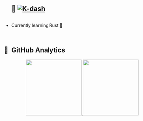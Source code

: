 <!--h1 without bottom border-->
<div id="user-content-toc">
  <ul align="left">
    <summary>
      <h2 style="display: inline-block">
        👋
        <a href="https://github.com/K-dash/"><img src="https://komarev.com/ghpvc/?username=K-dash" alt="K-dash" /></a>
      </h2>
    </summary>
  </ul>
</div>

- Currently learning Rust 🦀

<br>

## 👀 &nbsp;GitHub Analytics

<!--![GitHub activity graph]( https://github-readme-activity-graph.vercel.app/graph?username=K-dash&theme=react-dark&area=true&hide_border=true#gh-light-mode-only)-->


<p align="center">
<a href="https://github.com/K-dash">
  <img height="180em" src="https://github-readme-stats-gilt-ten-95.vercel.app/api?username=K-dash&show_icons=true&theme=algolia"/>
  <img height="180em" src="https://github-readme-stats-gilt-ten-95.vercel.app/api/top-langs/?username=K-dash&layout=compact&langs_count=8&theme=algolia"/>
</a>
 <br />
  
<!--p align="center"><img align="center" src="https://github-readme-streak-stats.herokuapp.com/?user=K-dash&theme=algolia" alt="K-dash" /></p-->

<!--p align="center"><img align="center" src="https://github-trophies.vercel.app/?username=K-dash&column=6&theme=algolia" alt="K-dashTrophy" /></p-->
<!--- stats (end) -->
